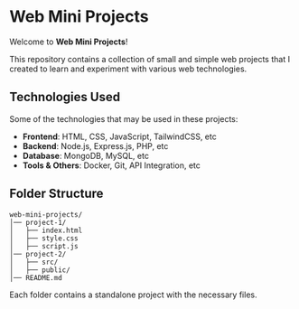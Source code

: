 # Web Mini Projects

Welcome to **Web Mini Projects**!

This repository contains a collection of small and simple web projects that I created to learn and experiment with various web technologies.

## Technologies Used

Some of the technologies that may be used in these projects:

- **Frontend**: HTML, CSS, JavaScript, TailwindCSS, etc
- **Backend**: Node.js, Express.js, PHP, etc
- **Database**: MongoDB, MySQL, etc
- **Tools & Others**: Docker, Git, API Integration, etc

## Folder Structure

```
web-mini-projects/
│── project-1/
│   ├── index.html
│   ├── style.css
│   ├── script.js
│── project-2/
│   ├── src/
│   ├── public/
│── README.md
```

Each folder contains a standalone project with the necessary files.

